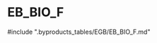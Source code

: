 # EB_BIO_F

<!-- ATTENTION : Ne pas supprimer ou modifier la ligne ci-dessous -->
#include ".byproducts_tables/EGB/EB_BIO_F.md"
<!-- ATTENTION : Ne pas supprimer ou modifier la ligne ci-dessus -->
